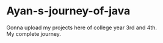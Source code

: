 # Ayan-s-journey-of-java
Gonna upload my projects here of college year 3rd and 4th.
<br>
My complete journey.



